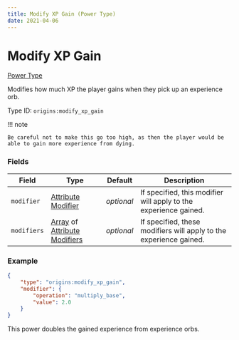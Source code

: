 ```yaml
---
title: Modify XP Gain (Power Type)
date: 2021-04-06
---
```


# Modify XP Gain

[Power Type](../power_types.md)

Modifies how much XP the player gains when they pick up an experience orb.

Type ID: `origins:modify_xp_gain`

!!! note

    Be careful not to make this go too high, as then the player would be able to gain more experience from dying.

### Fields

Field  | Type | Default | Description
-------|------|---------|-------------
`modifier` | [Attribute Modifier](../types/data_types/attribute_modifier.md) | _optional_ | If specified, this modifier will apply to the experience gained.
`modifiers` | [Array](../types/data_types/array.md) of [Attribute Modifiers](../types/data_types/attribute_modifier.md) | _optional_ | If specified, these modifiers will apply to the experience gained.


### Example
```json
{
    "type": "origins:modify_xp_gain",
    "modifier": {
        "operation": "multiply_base",
        "value": 2.0
    }
}
```
This power doubles the gained experience from experience orbs.